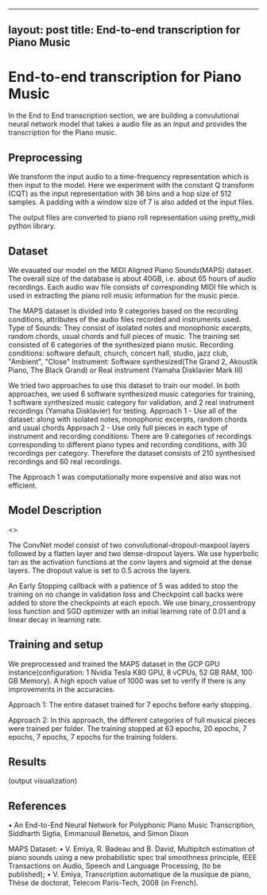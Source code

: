 
---
layout: post
title: End-to-end transcription for Piano Music 
---

# End-to-end transcription for Piano Music
In the End to End transcription section, we are building a convulutional neural network model that takes a audio file as an input and provides the transcription for the Piano music. 

## Preprocessing
We transform the input audio to a time-frequency representation which is then input to the model. Here we experiment with the constant Q transform (CQT) as the input representation with 36 bins and a hop size of 512 samples. A padding with a window size of 7 is also added ot the input files.

The output files are converted to piano roll representation using pretty_midi python library.

## Dataset
We evauated our model on the MIDI Aligned Piano Sounds(MAPS) dataset. The overall size of the database is about 40GB, i.e. about 65 hours of audio recordings. Each audio wav file consists of corresponding MIDI file which is used in extracting the piano roll music information for the music piece.

The MAPS dataset is divided into 9 categories based on the recording conditions, attributes of the audio files recorded and instruments used. 
Type of Sounds: They consist of isolated notes and monophonic excerpts, random chords, usual chords and full pieces of music. 
The training set consisted of 6 categories of the synthesized piano music.
Recording conditions: software default, church, concert hall, studio, jazz club, "Ambient", "Close"
Instrument: Software synthesized(The Grand 2, Akoustik Piano, The Black Grand) or Real instrument (Yamaha Disklavier Mark III) 

We tried two approaches to use this dataset to train our model. In both approaches, we used 6 software synthesized music categories for training,  1 software synthesized music category for validation, and 2 real instrument recordings (Yamaha Disklavier) for testing.
Approach 1 - Use all of the dataset: along with isolated notes, monophonic excerpts, random chords and usual chords
Approach 2 - Use only full pieces in each type of instrument and recording conditions:  There are 9 categories of recordings corresponding to different piano types and recording conditions, with 30 recordings per category. Therefore the dataset consists of 210 synthesised recordings and 60 real recordings.

The Approach 1 was computationally more expensive and also was not efficient.  

## Model Description
<<image>>

The ConvNet model consist of two convolutional-dropout-maxpool layers followed by a flatten layer and two dense-dropout layers. We use hyperbolic tan as the activation functions at the conv layers and sigmoid at the dense layers. The dropout value is set to 0.5 across the layers.

An Early Stopping callback with a patience of 5 was added to stop the training on no change in validation loss and Checkpoint call backs were added to store the checkpoints at each epoch. We use binary_crossentropy loss function and SGD optimizer with an initial learning rate of 0.01 and a linear decay in learning rate.

## Training and setup

We preprocessed and trained the MAPS dataset in the GCP GPU instance(configuration: 1 Nvidia Tesla K80 GPU, 8 vCPUs, 52 GB RAM, 100 GB Memory). A high epoch value of 1000 was set to verify if there is any improvements in the accuracies.

Approach 1: The entire dataset trained for 7 epochs before early stopping. 

Approach 2: In this approach, the different categories of full musical pieces were trained per folder. The training stopped at 63 epochs, 20 epochs, 7 epochs, 7 epochs, 7 epochs for the training folders.


## Results
(output visualization)

## References

• An End-to-End Neural Network for Polyphonic Piano Music Transcription, Siddharth Sigtia, Emmanouil Benetos, and Simon Dixon

MAPS Dataset:
• V. Emiya, R. Badeau and B. David, Multipitch estimation of piano sounds using a new probabilistic spec tral smoothness principle, IEEE Transactions on Audio, Speech and Language Processing, (to be published);
• V. Emiya, Transcription automatique de la musique de piano, Thèse de doctorat, Telecom Paris-Tech, 2008 (in French).
